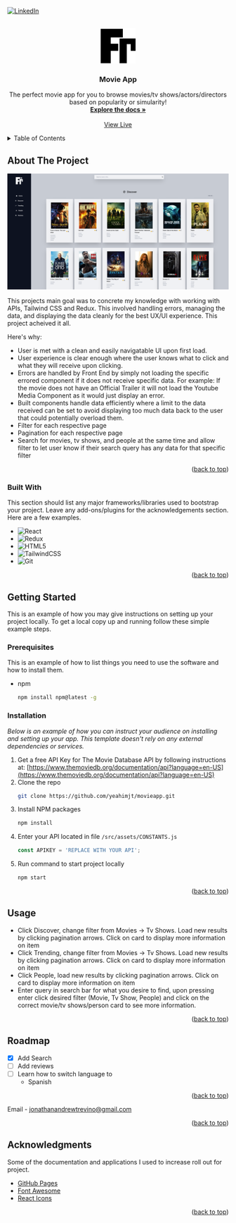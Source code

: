<!-- Improved compatibility of back to top link: See: https://github.com/othneildrew/Best-README-Template/pull/73 -->
<a name="readme-top"></a>
<!--
*** Thanks for checking out the Best-README-Template. If you have a suggestion
*** that would make this better, please fork the repo and create a pull request
*** or simply open an issue with the tag "enhancement".
*** Don't forget to give the project a star!
*** Thanks again! Now go create something AMAZING! :D
-->



<!-- PROJECT SHIELDS -->
<!--
*** I'm using markdown "reference style" links for readability.
*** Reference links are enclosed in brackets [ ] instead of parentheses ( ).
*** See the bottom of this document for the declaration of the reference variables
*** for contributors-url, forks-url, etc. This is an optional, concise syntax you may use.
*** https://www.markdownguide.org/basic-syntax/#reference-style-links
-->

[![LinkedIn][linkedin-shield]][linkedin-url]



<!-- PROJECT LOGO -->
<br />
<div align="center">
  <a href="https://github.com/yeahimjt.movieapp">
    <img src="public/fr.svg" alt="Logo" width="80" height="80">
  </a>

  <h3 align="center">Movie App</h3>

  <p align="center">
    The perfect movie app for you to browse movies/tv shows/actors/directors based on popularity or simularity!
    <br />
    <a href="https://github.com/yeahimjt/movieapp"><strong>Explore the docs »</strong></a>
    <br />
    <br />
    <a href="https://yeahimjt.github.io/movieapp">View Live</a>
  </p>
</div>



<!-- TABLE OF CONTENTS -->
<details>
  <summary>Table of Contents</summary>
  <ol>
    <li>
      <a href="#about-the-project">About The Project</a>
      <ul>
        <li><a href="#built-with">Built With</a></li>
      </ul>
    </li>
    <li>
      <a href="#getting-started">Getting Started</a>
      <ul>
        <li><a href="#prerequisites">Prerequisites</a></li>
        <li><a href="#installation">Installation</a></li>
      </ul>
    </li>
    <li><a href="#usage">Usage</a></li>
    <li><a href="#roadmap">Roadmap</a></li>
    <li><a href="#acknowledgments">Acknowledgments</a></li>
  </ol>
</details>



<!-- ABOUT THE PROJECT -->
## About The Project

[![Product Name Screen Shot][product-screenshot]](https://yeahimjt.github.io/movieapp)

This projects main goal was to concrete my knowledge with working with APIs, Tailwind CSS and Redux. This involved handling errors, managing the data, and displaying the data cleanly for the best UX/UI experience. This project acheived it all.

Here's why:
* User is met with a clean and easily navigatable UI upon first load.
* User experience is clear enough where the user knows what to click and what they will receive upon clicking.
* Errors are handled by Front End by simply not loading the specific errored component if it does not receive specific data. For example: If the movie does not have an Official Trailer it will not load the Youtube Media Component as it would just display an error.
* Built components handle data efficiently where a limit to the data received can be set to avoid displaying too much data back to the user that could potentially overload them.
* Filter for each respective page
* Pagination for each respective page
* Search for movies, tv shows, and people at the same time and allow filter to let user know if their search query has any data for that specific filter

<p align="right">(<a href="#readme-top">back to top</a>)</p>


### Built With

This section should list any major frameworks/libraries used to bootstrap your project. Leave any add-ons/plugins for the acknowledgements section. Here are a few examples.

* ![React][React.js]
* ![Redux][Redux]
* ![HTML5][HTML5]
* ![TailwindCSS][TailwindCSS]
* ![Git][Git]



<p align="right">(<a href="#readme-top">back to top</a>)</p>



<!-- GETTING STARTED -->
## Getting Started

This is an example of how you may give instructions on setting up your project locally.
To get a local copy up and running follow these simple example steps.

### Prerequisites

This is an example of how to list things you need to use the software and how to install them.
* npm
  ```sh
  npm install npm@latest -g
  ```

### Installation

_Below is an example of how you can instruct your audience on installing and setting up your app. This template doesn't rely on any external dependencies or services._

1. Get a free API Key for The Movie Database API by following instructions at: [https://www.themoviedb.org/documentation/api?language=en-US](https://www.themoviedb.org/documentation/api?language=en-US)
2. Clone the repo
   ```sh
   git clone https://github.com/yeahimjt/movieapp.git
   ```
3. Install NPM packages
   ```sh
   npm install
   ```
4. Enter your API located in file `/src/assets/CONSTANTS.js`
   ```js
   const APIKEY = 'REPLACE WITH YOUR API';
   ```
5. Run command to start project locally
    ```sh
    npm start
    ```

<p align="right">(<a href="#readme-top">back to top</a>)</p>



<!-- USAGE EXAMPLES -->
## Usage

* Click Discover, change filter from Movies -> Tv Shows. Load new results by clicking pagination arrows. Click on card to display more information on item
* Click Trending, change filter from Movies -> Tv Shows. Load new results by clicking pagination arrows. Click on card to display more information on item
* Click People, load new results by clicking pagination arrows. Click on card to display more information on item
* Enter query in search bar for what you desire to find, upon pressing enter click desired filter (Movie, Tv Show, People) and click on the correct movie/tv shows/person card to see more information.


<p align="right">(<a href="#readme-top">back to top</a>)</p>



<!-- ROADMAP -->
## Roadmap

- [x] Add Search
- [ ] Add reviews
- [ ] Learn how to switch language to
    - Spanish


<p align="right">(<a href="#readme-top">back to top</a>)</p>



Email - jonathanandrewtrevino@gmail.com 

<p align="right">(<a href="#readme-top">back to top</a>)</p>



<!-- ACKNOWLEDGMENTS -->
## Acknowledgments

Some of the documentation and applications I used to increase roll out for project.

* [GitHub Pages](https://pages.github.com)
* [Font Awesome](https://fontawesome.com)
* [React Icons](https://react-icons.github.io/react-icons/search)

<p align="right">(<a href="#readme-top">back to top</a>)</p>



<!-- MARKDOWN LINKS & IMAGES -->
<!-- https://www.markdownguide.org/basic-syntax/#reference-style-links -->
[linkedin-shield]: https://img.shields.io/badge/-LinkedIn-black.svg?style=for-the-badge&logo=linkedin&colorB=555
[linkedin-url]: https://linkedin.com/in/jonathanandrewtrevino
[product-screenshot]: /src/assets/movieapp.png
[React.js]: https://img.shields.io/badge/React-20232A?style=for-the-badge&logo=react&logoColor=61DAFB
[Redux]: https://img.shields.io/badge/Redux-593D88?style=for-the-badge&logo=redux&logoColor=white
[HTML5]: https://img.shields.io/badge/HTML5-E34F26?style=for-the-badge&logo=html5&logoColor=white
[TailwindCSS]: https://img.shields.io/badge/Tailwind_CSS-38B2AC?style=for-the-badge&logo=tailwind-css&logoColor=white
[Git]: https://img.shields.io/badge/GIT-E44C30?style=for-the-badge&logo=git&logoColor=white

